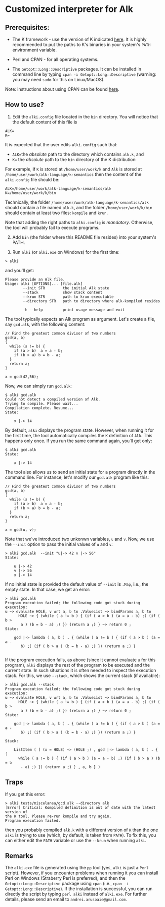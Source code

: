 Customized interpreter for Alk
==============================

Prerequisites:
-------------

* The K framework - use the version of K indicated [here](https://github.com/alk-language/k-semantics).
  It is highly recommended to put the paths to K's binaries in your system's `PATH` environment variable.

* Perl and CPAN - for all operating systems.
* The `Getopt::Long::Descriptive` packages. It can be installed in command line by typing `cpan -i Getopt::Long::Descriptive` (warning: you may need `sudo` for this on Linux/MacOS). 

Note: instructions about using CPAN can be found [here](http://www.cpan.org/modules/INSTALL.html).

How to use?
-----------

1. Edit the `alki.config` file located in the `bin` directory. You will notice that the default content of this file is

```
ALK=
K=
```

It is expected that the user edits `alki.config` such that:

* `ALK=`the *absolute* path to the directory which contains `alk.k`, and
* `K=` the *absolute* path to the `bin` directory of the K distribution

For example, if `K` is stored at `/home/user/work/k` and `Alk` is stored at `/home/user/work/alk-language/k-semantics` then the content of the `alki.config` file should be:

```
ALK=/home/user/work/alk-language/k-semantics/alk
K=/home/user/work/k/bin
```

Technically, the folder `/home/user/work/alk-language/k-semantics/alk` should contain a file named `alk.k`, and the folder `/home/user/work/k/bin` should contain at least two files: `kompile` and `krun`. 

Note that adding the right paths to `alki.config` is *mandatory*. Otherwise, the tool will probably fail to execute programs. 

2. Add `bin` (the folder where this README file resides) into your system's PATH.

3. Run `alki` (or `alki.exe` on Windows) for the first time:

```> alki```

and you'll get:
```
Please provide an Alk file.
Usage: alki [OPTIONS]... [file.alk]
        --init STR        the initial Alk state
        --stack           show stack content
        --krun STR        path to krun executable
        --directory STR   path to directory where alk-kompiled resides

        -h --help         print usage message and exit
```

The tool typically expects an Alk program as argument. Let's create a file, say `gcd.alk`, with the following content:
```
// Find the greatest common divisor of two numbers
gcd(a, b)
{
  while (a != b) {
    if (a > b)  a = a - b;
    if (b > a) b = b - a;
  }
  return a;
}

x = gcd(42,56);
```

Now, we can simply run `gcd.alk`:
```
$ alki gcd.alk 
Could not detect a compiled version of Alk.
Trying to compile. Please wait...
Compilation complete. Resume...
State:

    x |-> 14

```

By default, `alki` displays the program state. However, when running it for the first time, the tool automatically compiles the `K` definition of `Alk`. This happens only once. If you run the same command again, you'll get only:

```
$ alki gcd.alk 
State:

    x |-> 14

```

The tool also allows us to send an initial state for a program directly in the command line. For instance, let's modify our `gcd.alk` program like this:

```
// Find the greatest common divisor of two numbers
gcd(a, b)
{
  while (a != b) {
    if (a > b)  a = a - b;
    if (b > a) b = b - a;
  }
  return a;
}

x = gcd(u, v);
```

Note that we've introduced two unkonwn variables, `u` and `v`.
Now, we use the `--init` option to pass the initial values of `u` and `v`:

```
> alki gcd.alk  --init "u|-> 42 v |-> 56"
State:

    u |-> 42
    v |-> 56
    x |-> 14

```

If no initial state is provided the default value of `--init` is `.Map`, i.e., the empty state. 
In that case, we get an error:
```
> alki gcd.alk
Program execution failed; the following code got stuck during execution:
u ~> evaluate HOLE, v wrt a, b to .ValueList ~> bindParams a, b to
      HOLE ~> { (while ( a != b ) { (if ( a > b ) (a = a - b) ;) (if ( b >
       a ) (b = b - a) ;) }) (return a ;) } ~> return 0 ;
State:

    gcd |-> lambda ( a, b ) . { (while ( a != b ) { (if ( a > b ) (a = a -
       b) ;) (if ( b > a ) (b = b - a) ;) }) (return a ;) }


```

If the program execution fails, as above (since it cannot evaluate `u` for this program), `alki` displays the rest of the program to be executed and the current state. 
In such situations it is often needed to inspect the execution stack.
For this, we use `--stack`, which shows the current stack (if available):

```
> alki gcd.alk --stack
Program execution failed; the following code got stuck during execution:
u ~> evaluate HOLE, v wrt a, b to .ValueList ~> bindParams a, b to
      HOLE ~> { (while ( a != b ) { (if ( a > b ) (a = a - b) ;) (if ( b >
       a ) (b = b - a) ;) }) (return a ;) } ~> return 0 ;
State:

    gcd |-> lambda ( a, b ) . { (while ( a != b ) { (if ( a > b ) (a = a -
       b) ;) (if ( b > a ) (b = b - a) ;) }) (return a ;) }

Stack:

    ListItem ( [ (x = HOLE) ~> (HOLE ;) , gcd |-> lambda ( a, b ) . { (
      while ( a != b ) { (if ( a > b ) (a = a - b) ;) (if ( b > a ) (b = b
       - a) ;) }) (return a ;) } , a, b ] )

```

Traps
-----
If you get this error:
```
> alki tests/miscelanea/gcd.alk --directory alk 
[Error] Critical: Kompiled definition is out of date with the latest version of
the K tool. Please re-run kompile and try again.
Program execution failed.
```
then you probably compiled `alk.k` with a different version of `K` than the one `alki` is trying to use (which, by default, is taken from `PATH`). To fix this, you can either edit the `PATH` variable or use the `--krun` when running `alki`.


Remarks
-------

The `alki.exe` file is generated using the `pp` tool (yes, `alki` is just a `Perl` script). 
However, if you encounter problems when running it you can install Perl on Windows (Straberry Perl is preferred), and then the `Getopt::Long::Descriptive` package using `cpan` (i.e., `cpan -i Getopt::Long::Descriptive`). 
If the installation is successful, you can run directly the script by typing `perl alki` instead of `alki.exe`. For further details, please send an email to `andrei.arusoaie@gmail.com`.
